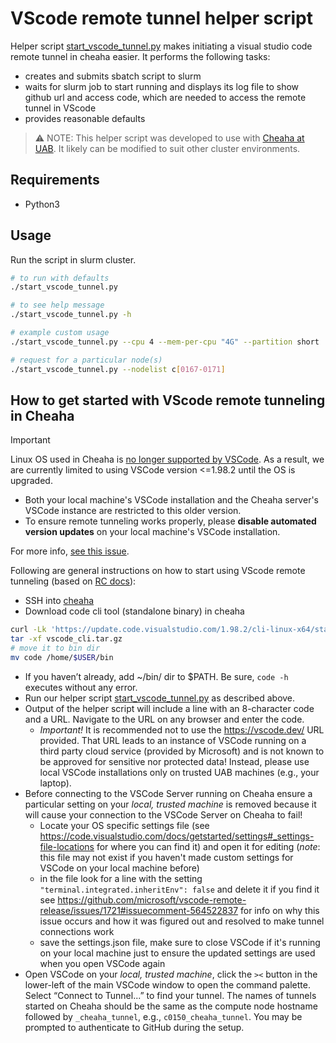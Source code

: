# VScode remote tunnel helper script

Helper script [start_vscode_tunnel.py](./start_vscode_tunnel.py) makes initiating a visual studio code remote tunnel in
cheaha easier. It performs the following tasks:

* creates and submits sbatch script to slurm
* waits for slurm job to start running and displays its log file to show github url and access code, which are needed to
  access the remote tunnel in VScode
* provides reasonable defaults 

> ⚠️ NOTE: This helper script was developed to use with [Cheaha at
> UAB](https://docs.rc.uab.edu/cheaha/getting_started/). It likely can be modified to suit other cluster environments.

## Requirements

* Python3

## Usage

Run the script in slurm cluster.

```sh
# to run with defaults
./start_vscode_tunnel.py

# to see help message
./start_vscode_tunnel.py -h

# example custom usage
./start_vscode_tunnel.py --cpu 4 --mem-per-cpu "4G" --partition short 

# request for a particular node(s)
./start_vscode_tunnel.py --nodelist c[0167-0171]
```

## How to get started with VScode remote tunneling in Cheaha

> [!IMPORTANT]  
> Linux OS used in Cheaha is [no longer supported by
> VSCode](https://code.visualstudio.com/docs/remote/faq#_can-i-run-vs-code-server-on-older-linux-distributions). As a
> result, we are currently limited to using VSCode version <=1.98.2 until the OS is upgraded.
>
>* Both your local machine's VSCode installation and the Cheaha server's VSCode instance are restricted to this older
> version.
>* To ensure remote tunneling works properly, please **disable automated version updates** on your local machine's
>VSCode installation.
>
> For more info, [see this issue](https://github.com/uab-cgds-worthey/learnings_journal/issues/6).

Following are general instructions on how to start using VScode remote tunneling (based on [RC docs](https://github.com/uabrc/uabrc.github.io/issues/488)):

* SSH into [cheaha](https://docs.rc.uab.edu/cheaha/getting_started/)
* Download code cli tool (standalone binary) in cheaha

```sh
curl -Lk 'https://update.code.visualstudio.com/1.98.2/cli-linux-x64/stable' --output vscode_cli.tar.gz
tar -xf vscode_cli.tar.gz
# move it to bin dir
mv code /home/$USER/bin
```

* If you haven’t already, add ~/bin/ dir to $PATH.  Be sure, `code -h` executes without any error.
* Run our helper script [start_vscode_tunnel.py](./start_vscode_tunnel.py) as described above.
* Output of the helper script will include a line with an 8-character code and a URL. Navigate to the URL on any browser
  and enter the code. 
  * *Important!* It is recommended not to use the https://vscode.dev/ URL provided. That URL leads to an instance of
    VSCode running on a third party cloud service (provided by Microsoft) and is not known to be approved for sensitive
    nor protected data! Instead, please use local VSCode installations only on trusted UAB machines (e.g., your laptop).
* Before connecting to the VSCode Server running on Cheaha ensure a particular setting on your *local, trusted machine*
  is removed because it will cause your connection to the VSCode Server on Cheaha to fail!
  * Locate your OS specific settings file (see 
    https://code.visualstudio.com/docs/getstarted/settings#_settings-file-locations for where you can find it) and
    open it for editing (*note*: this file may not exist if you haven't made custom settings for VSCode on your
    local machine before)
  * in the file look for a line with the setting `"terminal.integrated.inheritEnv": false` and delete it if you find it
    see https://github.com/microsoft/vscode-remote-release/issues/1721#issuecomment-564522837 for info on why this
    issue occurs and how it was figured out and resolved to make tunnel connections work
  * save the settings.json file, make sure to close VSCode if it's running on your local machine just to ensure the
    updated settings are used when you open VSCode again
* Open VSCode on your *local, trusted machine*, click the `><` button in the lower-left of the main VSCode window to
  open the command palette. Select “Connect to Tunnel...” to find your tunnel. The names of tunnels started on Cheaha
  should be the same as the compute node hostname followed by `_cheaha_tunnel`, e.g., `c0150_cheaha_tunnel`. You may
  be prompted to authenticate to GitHub during the setup.